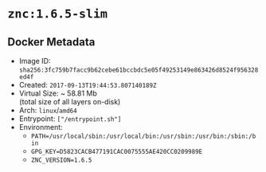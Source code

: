 # `znc:1.6.5-slim`

## Docker Metadata

- Image ID: `sha256:3fc759b7facc9b62cebe61bccbdc5e05f49253149e863426d8524f956328ed4f`
- Created: `2017-09-13T19:44:53.807140189Z`
- Virtual Size: ~ 58.81 Mb  
  (total size of all layers on-disk)
- Arch: `linux`/`amd64`
- Entrypoint: `["/entrypoint.sh"]`
- Environment:
  - `PATH=/usr/local/sbin:/usr/local/bin:/usr/sbin:/usr/bin:/sbin:/bin`
  - `GPG_KEY=D5823CACB477191CAC0075555AE420CC0209989E`
  - `ZNC_VERSION=1.6.5`
